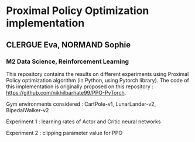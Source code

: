 # Proximal Policy Optimization implementation
## CLERGUE Eva, NORMAND Sophie
### M2 Data Science, Reinforcement Learning

This repository contains the results on different experiments using Proximal Policy optimization algorithm (in Python, using Pytorch library). The code of this implementation is originally proposed on this repository : https://github.com/nikhilbarhate99/PPO-PyTorch.

Gym environments considered : CartPole-v1, LunarLander-v2, BipedalWalker-v2

Experiment 1 : learning rates of Actor and Critic neural networks

Experiment 2 : clipping parameter value for PPO 
